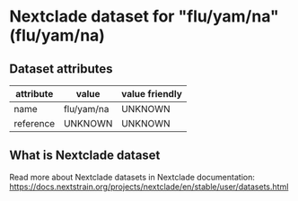 # Nextclade dataset for "flu/yam/na" (flu/yam/na)


## Dataset attributes

| attribute            | value                | value friendly                           |
| -------------------- | -------------------- | ---------------------------------------- |
| name                 | flu/yam/na           | UNKNOWN                                  |
| reference            | UNKNOWN              | UNKNOWN                                  |


## What is Nextclade dataset

Read more about Nextclade datasets in Nextclade documentation: https://docs.nextstrain.org/projects/nextclade/en/stable/user/datasets.html
